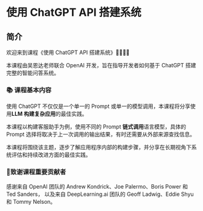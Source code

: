 # 使用 ChatGPT API 搭建系统

## 简介

欢迎来到课程《使用 ChatGPT API 搭建系统》👏🏻👏🏻

本课程由吴恩达老师联合 OpenAI 开发，旨在指导开发者如何基于 ChatGPT 搭建完整的智能问答系统。

### 📚 课程基本内容

使用 ChatGPT 不仅仅是一个单一的 Prompt 或单一的模型调用，本课程将分享使用**LLM 构建复杂应用**的最佳实践。

本课程以构建客服助手为例，使用不同的 Prompt **链式调用**语言模型，具体的 Prompt 选择将取决于上一次调用的输出结果，有时还需要从外部来源查找信息。

本课程将围绕该主题，逐步了解应用程序内部的构建步骤，并分享在长期视角下系统评估和持续改进方面的最佳实践。

### 🌹致谢课程重要贡献者

感谢来自 OpenAI 团队的 Andrew Kondrick、Joe Palermo、Boris Power 和 Ted Sanders，
以及来自 DeepLearning.ai 团队的 Geoff Ladwig、Eddie Shyu 和 Tommy Nelson。